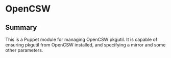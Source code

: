 # OpenCSW #

## Summary ##

This is a Puppet module for managing OpenCSW pkgutil. It is capable of ensuring
pkgutil from OpenCSW installed, and specifying a mirror and some other
parameters.
